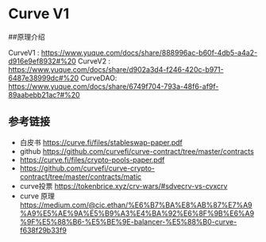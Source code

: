 # Curve V1

##原理介绍

CurveV1 : https://www.yuque.com/docs/share/888996ac-b60f-4db5-a4a2-d916e9ef8932#%20
CurveV2 : https://www.yuque.com/docs/share/d902a3d4-f246-420c-b971-6487e38999dc#%20
CurveDAO: https://www.yuque.com/docs/share/6749f704-793a-48f6-af9f-89aabebb21ac?#%20 

## 参考链接

- 白皮书  <https://curve.fi/files/stableswap-paper.pdf>
- github <https://github.com/curvefi/curve-contract/tree/master/contracts>
- <https://curve.fi/files/crypto-pools-paper.pdf>
- <https://github.com/curvefi/curve-crypto-contract/tree/master/contracts/matic>
- curve投票  https://tokenbrice.xyz/crv-wars/#sdvecrv-vs-cvxcrv  
- curve 原理 https://medium.com/@cic.ethan/%E6%B7%BA%E8%AB%87%E7%A9%A9%E5%AE%9A%E5%B9%A3%E4%BA%92%E6%8F%9B%E6%A9%9F%E5%88%B6-%E5%BE%9E-balancer-%E5%88%B0-curve-f638f29b33f9
